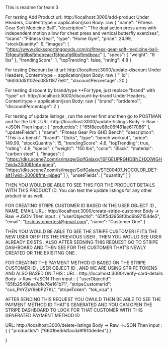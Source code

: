 This is readme for team 3

For testing Add Product
url: http://localhost:3000/add-product
Under Headers, Content/type = application/json
Body: raw
{
  "name": "Fitness Gear Soft Medicine Ball",
  "description": "The dual action press arms with independent motion allow for chest press and vertical butterfly exercises",
  "brand": "Fitness Gear",
  "type": "Home Gym",
  "price": 24.99,
  "stockQuantity": 9,
  "images": [
    "https://www.dickssportinggoods.com/p/fitness-gear-soft-medicine-ball-15fgeufg6lbsftmdbeac/15fgeufg6lbsftmdbeac"
  ],
  "specs": {
    "weight": "8 lbs"
  },
  "trendingScore": 1,
  "topTrending": false,
  "rating": 4.8
}

For testing Discount by id
url: http://localhost:3000/update-discount
Under Headers, Content/type = application/json
Body: raw
{
  "_id": "66030d51f02ec08511877e81",
  "discountPercentage": 20
}

For testing discount by brand/type **For type, just replace "brand" with "type"
url: http://localhost:3000/discount-by-brand 
Under Headers, Content/type = application/json
Body: raw
{
  "brand": "brddemo1",  
  "discountPercentage": 2
}


For testing of update listings , run the server first and then go to POSTMAN 
and for the URL:
URL :http://localhost:3000/update-listings
Body -> Raw ->JSON
Then input : 
{
  "productIds": [
    "65f8ece88c06f461ae617086"
  ],
  "updateFields": {
    "name": "Fitness Gear Pro GHD Bench",
    "description": "This is a bench",
    "brand": "Dicks",
    "type": "bench workout",
    "price": 149.99,
    "stockQuantity": 15,
    "trendingScore": 4.6,
    "topTrending": true,
    "rating": 4.9,
    "specs": {
      "weight": "150 lbs",
      "color": "Black",
      "material": "carbon steel"
    },
    "images": [
      "https://dks.scene7.com/is/image/GolfGalaxy/16FGEUPRGHDBNCHXXWGH?wid=2000&fmt=pjpeg",
      "https://dks.scene7.com/is/image/GolfGalaxy/STE00407_NOCOLOR_DET-alt1?wid=2000&fmt=pjpeg"
    ]
  },
  "unsetFields": [
    "quantity"
  ]
}

THEN YOU WOULD BE ABLE TO SEE THIS FOR THE PRODUCT DETAILS WITH THIS PRODUCT ID.
You can test the  update listings for any other product id as well.



FOR CREATING STRIPE CUSTOMER ID BASED IN THE USER OBJECT ID , NAME, EMAIL
URL : http://localhost:3000/create-stripe-customer
Body -> Raw ->JSON
Then input :
{
    "userObjectId": "65ff5d3958f0bd6b97154de5",
    "email": "firstcustomertest@gmail.com",
    "name": "Customer One"
}

THEN YOU WOULD BE ABLE TO SEE THE STRIPE CUSTOMER IF ITS THE NEW USER OR IF ITS THE PREVIOUS USER , THEN YOU WOULD SEE USER ALREADY EXISTS . ALSO AFTER SEDNING THIS REQUEST GO TO STRIPE DASHBOARD AND THEN SEE FOR THE CUSTOMER THAT'S NEWLY CREATED OR THE EXISITNG ONE .


FOR CREATING THE PAYMENT METHOD ID BASED ON THE STRIPE CUSTOMER ID , USER OBJECT ID , AND WE ARE USING STRIPE TOKENS AND ALSO BASED ON THIS :
URL : http://localhost:3000/verify-card-details
Body -> Raw ->JSON
Then input :
{
    "userObjectId": "65fb25498ee7dfe76e161b71",
    "stripeCustomerId": "cus_PnYZsY9ebP27KL",
    "stripeToken": "tok_visa"
}

AFTER SENDING THIS REQUEST YOU OWULD THEN BE ABLE TO SEE THE PAYMENT METHOD ID THAT'S GENERATED AND YOU CAN OPEN THE STRIPE DASHBOARD TO LOOK FOR THAT CUSTOMER WITH THIS GENERATED PAYMENT METHOD ID 


URL: http://localhost:3000/delete-listings
Body -> Raw ->JSON
Then input :
{
    {
    "productIds": ["6601be3dd1acda9f810deded"]
}

}
